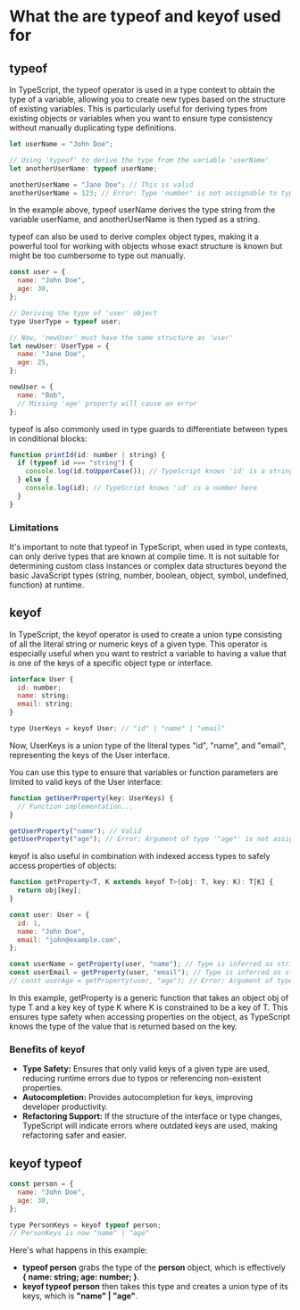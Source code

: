 # What the are typeof and keyof used for

## typeof

In TypeScript, the typeof operator is used in a type context to obtain the type of a variable, allowing you to create new types based on the structure of existing variables. This is particularly useful for deriving types from existing objects or variables when you want to ensure type consistency without manually duplicating type definitions.

```javascript
let userName = "John Doe";

// Using 'typeof' to derive the type from the variable 'userName'
let anotherUserName: typeof userName;

anotherUserName = "Jane Doe"; // This is valid
anotherUserName = 123; // Error: Type 'number' is not assignable to type 'string'
```

In the example above, typeof userName derives the type string from the variable userName, and anotherUserName is then typed as a string.

typeof can also be used to derive complex object types, making it a powerful tool for working with objects whose exact structure is known but might be too cumbersome to type out manually.

```javascript
const user = {
  name: "John Doe",
  age: 30,
};

// Deriving the type of 'user' object
type UserType = typeof user;

// Now, 'newUser' must have the same structure as 'user'
let newUser: UserType = {
  name: "Jane Doe",
  age: 25,
};

newUser = {
  name: "Bob",
  // Missing 'age' property will cause an error
};
```

typeof is also commonly used in type guards to differentiate between types in conditional blocks:

```javascript
function printId(id: number | string) {
  if (typeof id === "string") {
    console.log(id.toUpperCase()); // TypeScript knows 'id' is a string here
  } else {
    console.log(id); // TypeScript knows 'id' is a number here
  }
}
```

### Limitations

It's important to note that typeof in TypeScript, when used in type contexts, can only derive types that are known at compile time. It is not suitable for determining custom class instances or complex data structures beyond the basic JavaScript types (string, number, boolean, object, symbol, undefined, function) at runtime.

## keyof

In TypeScript, the keyof operator is used to create a union type consisting of all the literal string or numeric keys of a given type. This operator is especially useful when you want to restrict a variable to having a value that is one of the keys of a specific object type or interface.

```javascript
interface User {
  id: number;
  name: string;
  email: string;
}

type UserKeys = keyof User; // "id" | "name" | "email"
```

Now, UserKeys is a union type of the literal types "id", "name", and "email", representing the keys of the User interface.

You can use this type to ensure that variables or function parameters are limited to valid keys of the User interface:

```javascript
function getUserProperty(key: UserKeys) {
  // Function implementation...
}

getUserProperty("name"); // Valid
getUserProperty("age"); // Error: Argument of type '"age"' is not assignable to parameter of type 'UserKeys'.
```

keyof is also useful in combination with indexed access types to safely access properties of objects:

```javascript
function getProperty<T, K extends keyof T>(obj: T, key: K): T[K] {
  return obj[key];
}

const user: User = {
  id: 1,
  name: "John Doe",
  email: "john@example.com",
};

const userName = getProperty(user, "name"); // Type is inferred as string
const userEmail = getProperty(user, "email"); // Type is inferred as string
// const userAge = getProperty(user, "age"); // Error: Argument of type '"age"' is not assignable to parameter of type 'keyof User'.
```

In this example, getProperty is a generic function that takes an object obj of type T and a key key of type K where K is constrained to be a key of T. This ensures type safety when accessing properties on the object, as TypeScript knows the type of the value that is returned based on the key.

### Benefits of keyof
* **Type Safety:** Ensures that only valid keys of a given type are used, reducing runtime errors due to typos or referencing non-existent properties.
* **Autocompletion:** Provides autocompletion for keys, improving developer productivity.
* **Refactoring Support:** If the structure of the interface or type changes, TypeScript will indicate errors where outdated keys are used, making refactoring safer and easier.

## keyof typeof

```javascript
const person = {
  name: "John Doe",
  age: 30,
};

type PersonKeys = keyof typeof person;
// PersonKeys is now "name" | "age"
```

Here's what happens in this example:

* **typeof person** grabs the type of the **person** object, which is effectively **{ name: string; age: number; }**.
* **keyof typeof person** then takes this type and creates a union type of its keys, which is **"name" | "age"**.